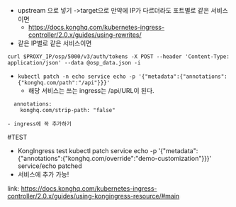 - upstream 으로 넣기 ->target으로 만약에 IP가 다르더라도 포트별로 같은 서비스이면 
    - https://docs.konghq.com/kubernetes-ingress-controller/2.0.x/guides/using-rewrites/
- 같은 IP별로 같은 서비스이면

`curl $PROXY_IP/osp/5000/v3/auth/tokens -X POST --header 'Content-Type: application/json' --data @osp_data.json -i`


- `kubectl patch -n echo service echo -p '{"metadata":{"annotations":{"konghq.com/path":"/api"}}}'`
    - 해당 서비스는 쓰는 ingress는 /api/URL이 된다.
```
  annotations:
    konghq.com/strip-path: "false"
```
    - ingress에 꼭 추가하기

#TEST
- KongIngress test
kubectl patch service echo -p '{"metadata":{"annotations":{"konghq.com/override":"demo-customization"}}}'
service/echo patched
 - 서비스에 추가 가능!

 link: https://docs.konghq.com/kubernetes-ingress-controller/2.0.x/guides/using-kongingress-resource/#main